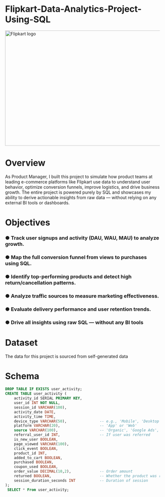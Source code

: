 # Flipkart-Data-Analytics-Project-Using-SQL
<img width="666" height="375" alt="Flipkart logo" src="https://github.com/user-attachments/assets/665dbc33-2639-42c7-8ee6-bf12e0371214" />

#  Overview

As  Product  Manager,  I  built  this  project  to  simulate  how  product  teams  at  leading 
e-commerce  platforms  like  Flipkart  use  data  to  understand  user  behavior,  optimize  conversion 
funnels,  improve  logistics,  and  drive  business  growth.  The  entire  project  is  powered  purely  by 
SQL  and  showcases  my  ability  to  derive  actionable  insights  from  raw  data  —  without  relying  on 
any external BI tools or dashboards. 

# Objectives
### ●  Track user signups and activity (DAU, WAU, MAU) to analyze growth. 
### ●  Map the full conversion funnel from views to purchases using SQL. 
### ●  Identify top-performing products and detect high return/cancellation patterns. 
### ●  Analyze traffic sources to measure marketing effectiveness. 
### ●  Evaluate delivery performance and user retention trends. 
### ●  Drive all insights using raw SQL — without any BI tools 

# Dataset  
The data for this project is sourced from self-generated data

#  Schema

```sql
DROP TABLE IF EXISTS user_activity;
CREATE TABLE user_activity (
    activity_id SERIAL PRIMARY KEY,
    user_id INT NOT NULL,
    session_id VARCHAR(100),
    activity_date DATE,
    activity_time TIME,
    device_type VARCHAR(50),               -- e.g., 'Mobile', 'Desktop'
    platform VARCHAR(20),                  -- 'App' or 'Web'
    source VARCHAR(100),                   -- 'Organic', 'Google Ads', etc.
    referral_user_id INT,                  -- If user was referred
    is_new_user BOOLEAN,
    page_viewed VARCHAR(100),
    click_event BOOLEAN,
    product_id INT,
    added_to_cart BOOLEAN,
    purchased BOOLEAN,
    coupon_used BOOLEAN,
    order_value DECIMAL(10,2),             -- Order amount
    returned BOOLEAN,                      -- Whether the product was returned
    session_duration_seconds INT           -- Duration of session
);
 SELECT * From user_activity;
